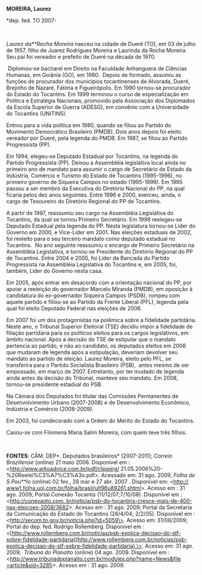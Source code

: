 **MOREIRA, Laurez**

\*dep. fed. TO 2007-

 

*Laurez da**Rocha Moreira* nasceu na cidade de Dueré (TO), em 03 de
julho de 1957, filho de Juarez Rodrigues Moreira e Laurinda da Rocha
Moreira. Seu pai foi vereador e prefeito de Dueré na década de 1970.

 Diplomou-se bacharel em Direito na Faculdade Anhanguera de Ciências
Humanas, em Goiânia (GO), em 1980.  Depois de formado, assumiu as
funções de procurador dos municípios tocantinenses de Alvorada, Dueré,
Brejinho de Nazaré, Fátima e Figueirópolis. Em 1990 tornou-se procurador
do Estado do Tocantins. Em 1999 terminou o curso de especialização em
Política e Estratégia Nacionais, promovido pela Associação dos
Diplomados da Escola Superior de Guerra (ADESG), em convênio com a
Universidade do Tocantins (UNITINS).

Entrou para a vida política em 1980, quando se filiou ao Partido do
Movimento Democrático Brasileiro (PMDB). Dois anos depois foi eleito
vereador por Dueré, pela legenda do PMDB. Em 1987, se filiou ao Partido
Progressista (PP).

Em 1994, elegeu-se Deputado Estadual por Tocantins, na legenda do
Partido Progressista (PP). Deixou a Assembléia legislativa local ainda
no primeiro ano de mandato para assumir o cargo de Secretário de Estado
da Indústria, Comércio e Turismo do Estado de Tocantins (1995-1996), no
primeiro governo de Siqueira Campos no estado (1995-1999). Em 1995
passou a ser membro da Executiva do Diretório Nacional do PP, na qual
ficaria pelos dez anos seguintes. Entre 1996 e 2000, exerceu, ainda, o
cargo de Tesoureiro do Diretório Regional do PP de Tocantins.

A partir de 1997, reassumiu seu cargo na Assembléia Legislativa do
Tocantins, da qual se tornou Primeiro Secretário. Em 1998 reelegeu-se
Deputado Estadual pela legenda do PP. Nesta legislatura tornou-se Líder
do Governo em 2000, e Vice-Líder em 2001. Nas eleições estaduais de
2002, foi reeleito para o seu terceiro mandato como deputado estadual no
Tocantins.  No ano seguinte reassumiu o encargo de Primeiro Secretário
na Assembléia Legislativa, e tornou-se Presidente do Diretório Regional
do PP de Tocantins. Entre 2004 e 2005, foi Líder da Bancada do Partido
Progressista na Assembléia Legislativa do Tocantins e, em 2005, foi,
também, Líder do Governo nesta casa.

Em 2005, após entrar em desacordo com a orientação nacional do PP, por
apoiar a reeleição do governador Marcelo Miranda (PMDB), em oposição à
candidatura do ex-governador Siqueira Campos (PSDB), rompeu com aquele
partido e filiou-se ao Partido da Frente Liberal (PFL), legenda pela
qual foi eleito Deputado Federal nas eleições de 2006.

Em 2007 foi um dos protagonistas na polêmica sobre a fidelidade
partidária. Neste ano, o Tribunal Superior Eleitoral (TSE) decidiu impor
a fidelidade de filiação partidária para os políticos eleitos para os
cargos legislativos, em âmbito nacional. Após a decisão do TSE de
estipular que o mandato pertencia ao partido, e não ao candidato, os
deputados eleitos em 2006 que mudaram de legenda após a estipulação,
deveriam devolver seu mandato ao partido de eleição. Laurez Moreira,
eleito pelo PFL, se transferira para o Partido Socialista Brasileiro
(PSB),  antes mesmo de ser empossado, em março de 2007. Entretanto, por
ter mudado de legenda ainda antes da decisão do Tribunal, manteve seu
mandato. Em 2008, tornou-se presidente estadual do PSB.

Na Câmara dos Deputados foi titular das Comissões Permanentes de
Desenvolvimento Urbano (2007-2008) e de Desenvolvimento Econômico,
Indústria e Comércio (2008-2009).

Em 2003, foi condecorado com a Ordem do Mérito do Estado do Tocantins.

Casou-se com Filomena Maria Salim Moreira, com quem teve três filhos.

 

**FONTES**: CÂM. DEP*. Deputados brasileiros* (2007-2011); *Correio
Braziliense* (online) 21 maio 2006. Disponível em :
\<http://www.arkoadvice.com.br/pdf/clipping/
21.05.2006%20-%20Reelei%C3%A7%C3%A3o.pdf\>. Acessado em: 31 ago. 2009;
*Folha de S.Pau**lo* (online) 02 fev., 28 mar e 27 abr. 2007 .
Disponível em: \<[http://
www1.folha.uol.com.br/folha/brasil/ult96u89261.shtml](http://%20www1.folha.uol.com.br/folha/brasil/ult96u89261.shtml)\>.
Acesso em : 31 ago. 2009; Portal Conexão Tocantis (11/12/07;7/10/08).
Disponível em : \<[http://conexaoto.com.
br/noticia/psb-do-tocantins-cresce-mais-de-400-nas-eleicoes-2008/3682](http://conexaoto.com.%20br/noticia/psb-do-tocantins-cresce-mais-de-400-nas-eleicoes-2008/3682)\>.
Acesso em : 31 ago. 2009; Portal da Secretaria da Comunicação do Estado
do Tocantins (26/4/04; 2/2/05). Disponível em :
\<http://secom.to.gov.br/noticia.php?id=5059\>. Acesso em: 31/08/2009;
Portal do dep. fed. Rodrigo Rollemberg. Disponível em :
\<[http://www.rollemberg.com.br/noticias/psb-explica-decisao-do-stf-sobre-fidelidade-partidaria](http://www.rollemberg.com.br/noticias/psb-explica-decisao-do-stf-sobre-fidelidade-partidaria).\>.
Acesso em: 31 ago. 2009;  *Tribuna do Planalto* (online) 04 ago. 2009.
Disponível em :
\<[http://www.tribunadoplanalto.com.br/modules.php?name=News&file
=article&sid=3285](http://www.tribunadoplanalto.com.br/modules.php?name=News&file%20=article&sid=3285)\>.
Acesso em : 31 ago. 2009.

 
